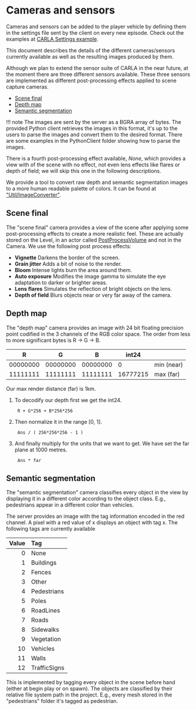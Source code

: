 Cameras and sensors
===================

Cameras and sensors can be added to the player vehicle by defining them in the
settings file sent by the client on every new episode. Check out the examples at
[CARLA Settings example][settingslink].

This document describes the details of the different cameras/sensors currently
available as well as the resulting images produced by them.

Although we plan to extend the sensor suite of CARLA in the near future, at the
moment there are three different sensors available. These three sensors are
implemented as different post-processing effects applied to scene capture
cameras.

  * [Scene final](#scene-final)
  * [Depth map](#depth-map)
  * [Semantic segmentation](#semantic-segmentation)

!!! note
    The images are sent by the server as a BGRA array of bytes. The provided
    Python client retrieves the images in this format, it's up to the users to
    parse the images and convert them to the desired format. There are some
    examples in the PythonClient folder showing how to parse the images.

There is a fourth post-processing effect available, _None_, which provides a
view with of the scene with no effect, not even lens effects like flares or
depth of field; we will skip this one in the following descriptions.

We provide a tool to convert raw depth and semantic segmentation images to a
more human readable palette of colors. It can be found at
["Util/ImageConverter"][imgconvlink].

[settingslink]: https://github.com/carla-simulator/carla/blob/master/Docs/Example.CarlaSettings.ini

[imgconvlink]: https://github.com/carla-simulator/carla/tree/master/Util/ImageConverter

Scene final
-----------

The "scene final" camera provides a view of the scene after applying some
post-processing effects to create a more realistic feel. These are actually
stored on the Level, in an actor called [PostProcessVolume][postprolink] and not
in the Camera. We use the following post process effects:

  * **Vignette** Darkens the border of the screen.
  * **Grain jitter** Adds a bit of noise to the render.
  * **Bloom** Intense lights burn the area around them.
  * **Auto exposure** Modifies the image gamma to simulate the eye adaptation to darker or brighter areas.
  * **Lens flares** Simulates the reflection of bright objects on the lens.
  * **Depth of field** Blurs objects near or very far away of the camera.

[postprolink]: https://docs.unrealengine.com/latest/INT/Engine/Rendering/PostProcessEffects/

Depth map
---------

The "depth map" camera provides an image with 24 bit floating precision point
codified in the 3 channels of the RGB color space. The order from less to more
significant bytes is R -> G -> B.

| R        | G        | B        | int24    |            |
|----------|----------|----------|----------|------------|
| 00000000 | 00000000 | 00000000 | 0        | min (near) |
| 11111111 | 11111111 | 11111111 | 16777215 | max (far)  |

Our max render distance (far) is 1km.

1. To decodify our depth first we get the int24.

        R + G*256 + B*256*256

2. Then normalize it in the range [0, 1].

        Ans / ( 256*256*256 - 1 )

3. And finally multiply for the units that we want to get. We have set the far plane at 1000 metres.

        Ans * far

Semantic segmentation
---------------------

The "semantic segmentation" camera classifies every object in the view by
displaying it in a different color according to the object class. E.g.,
pedestrians appear in a different color than vehicles.

The server provides an image with the tag information encoded in the red
channel. A pixel with a red value of x displays an object with tag x. The
following tags are currently available

Value | Tag
-----:|:-----
   0  | None
   1  | Buildings
   2  | Fences
   3  | Other
   4  | Pedestrians
   5  | Poles
   6  | RoadLines
   7  | Roads
   8  | Sidewalks
   9  | Vegetation
  10  | Vehicles
  11  | Walls
  12  | TrafficSigns

This is implemented by tagging every object in the scene before hand (either at
begin play or on spawn). The objects are classified by their relative file
system path in the project. E.g., every mesh stored in the "pedestrians" folder
it's tagged as pedestrian.
